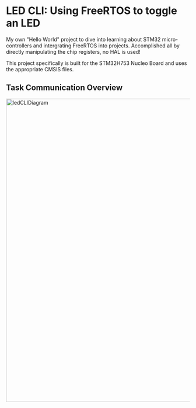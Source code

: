 # LED CLI: Using FreeRTOS to toggle an LED
My own "Hello World" project to dive into learning about STM32 micro-controllers and intergrating FreeRTOS into projects. Accomplished all by directly manipulating the chip registers, no HAL is used! 

This project specifically is built for the STM32H753 Nucleo Board and uses the appropriate CMSIS files.

## Task Communication Overview

<img width="1018" height="830" alt="ledCLIDiagram" src="https://github.com/user-attachments/assets/f2277e52-efaf-4eaa-93fb-2b29c6ffb2d3" />
